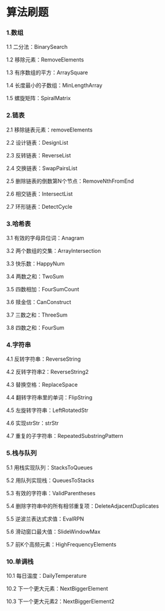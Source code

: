 # 算法刷题

### 1.数组

1.1 二分法：BinarySearch

1.2 移除元素：RemoveElements

1.3 有序数组的平方：ArraySquare

1.4 长度最小的子数组：MinLengthArray

1.5 螺旋矩阵：SpiralMatrix

### 2.链表

2.1 移除链表元素：removeElements

2.2 设计链表：DesignList

2.3 反转链表：ReverseList

2.4 交换链表：SwapPairsList

2.5 删除链表的倒数第N个节点：RemoveNthFromEnd

2.6 相交链表：IntersectList

2.7 环形链表：DetectCycle

### 3.哈希表

3.1 有效的字母异位词：Anagram

3.2 两个数组的交集：ArrayIntersection

3.3 快乐数：HappyNum

3.4 两数之和：TwoSum

3.5 四数相加：FourSumCount

3.6 赎金信：CanConstruct

3.7 三数之和：ThreeSum

3.8 四数之和：FourSum

### 4.字符串

4.1 反转字符串：ReverseString

4.2 反转字符串2：ReverseString2

4.3 替换空格：ReplaceSpace

4.4 翻转字符串里的单词：FlipString

4.5 左旋转字符串：LeftRotatedStr

4.6 实现strStr：strStr

4.7 重复的子字符串：RepeatedSubstringPattern

### 5.栈与队列

5.1 用栈实现队列：StacksToQueues

5.2 用队列实现栈：QueuesToStacks

5.3 有效的字符串：ValidParentheses

5.4 删除字符串中的所有相邻重复项：DeleteAdjacentDuplicates

5.5 逆波兰表达式求值：EvalRPN

5.6 滑动窗口最大值：SlideWindowMax

5.7 前K个高频元素：HighFrequencyElements

### 10.单调栈

10.1 每日温度：DailyTemperature

10.2 下一个更大元素：NextBiggerElement

10.3 下一个更大元素2：NextBiggerElement2





